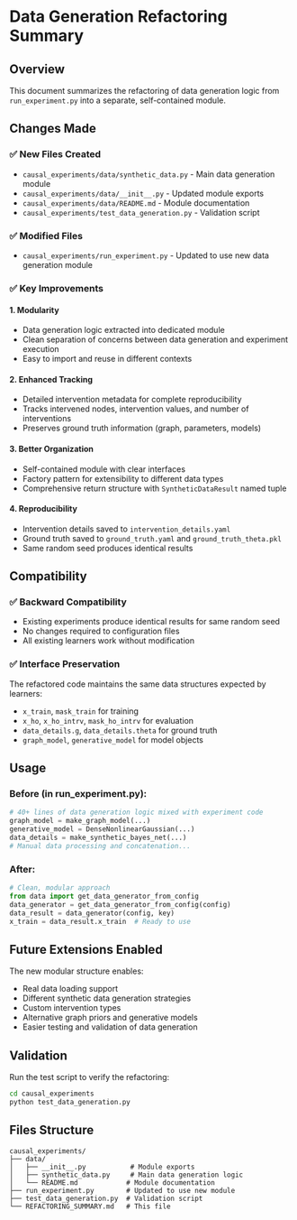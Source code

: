 # Data Generation Refactoring Summary

## Overview
This document summarizes the refactoring of data generation logic from `run_experiment.py` into a separate, self-contained module.

## Changes Made

### ✅ New Files Created
- `causal_experiments/data/synthetic_data.py` - Main data generation module
- `causal_experiments/data/__init__.py` - Updated module exports
- `causal_experiments/data/README.md` - Module documentation
- `causal_experiments/test_data_generation.py` - Validation script

### ✅ Modified Files
- `causal_experiments/run_experiment.py` - Updated to use new data generation module

### ✅ Key Improvements

#### 1. **Modularity**
- Data generation logic extracted into dedicated module
- Clean separation of concerns between data generation and experiment execution
- Easy to import and reuse in different contexts

#### 2. **Enhanced Tracking**
- Detailed intervention metadata for complete reproducibility
- Tracks intervened nodes, intervention values, and number of interventions
- Preserves ground truth information (graph, parameters, models)

#### 3. **Better Organization**
- Self-contained module with clear interfaces
- Factory pattern for extensibility to different data types
- Comprehensive return structure with `SyntheticDataResult` named tuple

#### 4. **Reproducibility**
- Intervention details saved to `intervention_details.yaml`
- Ground truth saved to `ground_truth.yaml` and `ground_truth_theta.pkl`
- Same random seed produces identical results

## Compatibility

### ✅ Backward Compatibility
- Existing experiments produce identical results for same random seed
- No changes required to configuration files
- All existing learners work without modification

### ✅ Interface Preservation
The refactored code maintains the same data structures expected by learners:
- `x_train`, `mask_train` for training
- `x_ho`, `x_ho_intrv`, `mask_ho_intrv` for evaluation
- `data_details.g`, `data_details.theta` for ground truth
- `graph_model`, `generative_model` for model objects

## Usage

### Before (in run_experiment.py):
```python
# 40+ lines of data generation logic mixed with experiment code
graph_model = make_graph_model(...)
generative_model = DenseNonlinearGaussian(...)
data_details = make_synthetic_bayes_net(...)
# Manual data processing and concatenation...
```

### After:
```python
# Clean, modular approach
from data import get_data_generator_from_config
data_generator = get_data_generator_from_config(config)
data_result = data_generator(config, key)
x_train = data_result.x_train  # Ready to use
```

## Future Extensions Enabled

The new modular structure enables:
- Real data loading support
- Different synthetic data generation strategies  
- Custom intervention types
- Alternative graph priors and generative models
- Easier testing and validation of data generation

## Validation

Run the test script to verify the refactoring:
```bash
cd causal_experiments
python test_data_generation.py
```

## Files Structure
```
causal_experiments/
├── data/
│   ├── __init__.py           # Module exports
│   ├── synthetic_data.py     # Main data generation logic
│   └── README.md            # Module documentation
├── run_experiment.py        # Updated to use new module
├── test_data_generation.py  # Validation script
└── REFACTORING_SUMMARY.md   # This file
```